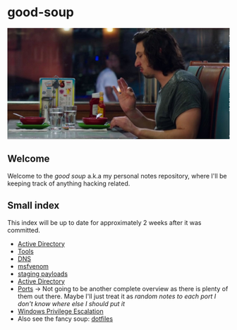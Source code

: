 # good-soup
![Alt](soup.jpeg)

## Welcome
Welcome to the *good soup* a.k.a my personal notes repository, where I'll be keeping track of anything hacking related.

## Small index
This index will be up to date for approximately 2 weeks after it was committed.
- [Active Directory](https://github.com/volysandro/good-soup/tree/main/AD)
- [Tools](https://github.com/volysandro/good-soup/tree/main/Tools)
- [DNS](DNS/tools.md)
- [msfvenom](Payloads/msfvenom.md)
- [staging payloads](Payloads/staging.md)
- [Active Directory](AD/AD.md)
- [Ports](Ports/Ports.md) -> Not going to be another complete overview as there is plenty of them out there. Maybe I'll just treat it as *random notes to each port I don't know where else I should put it*
- [Windows Privilege Escalation](privesc/Windows/index.md)
- Also see the fancy soup: [dotfiles](https://github.com/volysandro/dotfiles)
